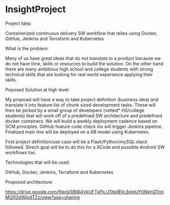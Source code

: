 # InsightProject

Project Idea:

Containerized continuous delivery SW workflow that relies using Docker, GitHub, Jenkins and Terraform and Kubernetes

What is the problem:

Many of us have great ideas that do not translate to a product because we do not have time, skills or resources to build the solution. On the other hand there are many ambitious high school and college students with strong technical skills that are looking for real world experience applying their skills.  

Poposed Solution at high level:

My propoasl will have a  way to take project definition (business idea) and translate it into  feature list of chunk sized development tasks. These will then be picked by a small group of developers (vetted* HS/college students) that will work off of a predefined SW architecture and predefined docker containers.  We will build a weekly deployment cadence based on SCM principles. GitHub feature code check ins will trigger Jenkins pipeline. Finalized main line will be deployed on a AB model using Kubernetes.

First project definition/use case will be a Flask/Python/mySQL stack followed. Strech goal will be to do this for a XCode and possible Android SW workflows too. 

Technologies that will be used:

GitHub, Docker, Jenkins, Terraform and Kubernetes


Proposed architecture:

https://drive.google.com/file/d/0B8l4VkUFTxPiLU1XejBVc3pIeUY0NkhQTmtMQ1I2dWlpdTZz/view?usp=sharing

